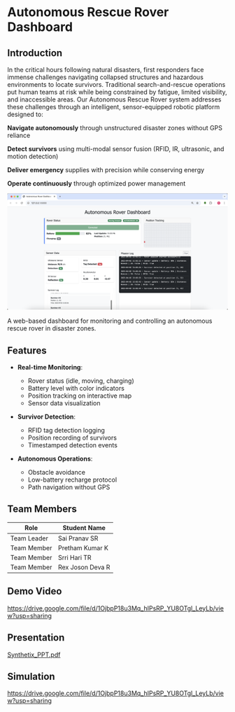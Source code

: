 # Autonomous Rescue Rover Dashboard

## Introduction
In the critical hours following natural disasters, first responders face immense challenges navigating collapsed structures and hazardous environments to locate survivors. Traditional search-and-rescue operations put human teams at risk while being constrained by fatigue, limited visibility, and inaccessible areas. Our Autonomous Rescue Rover system addresses these challenges through an intelligent, sensor-equipped robotic platform designed to:

**Navigate autonomously** through unstructured disaster zones without GPS reliance

**Detect survivors** using multi-modal sensor fusion (RFID, IR, ultrasonic, and motion detection)

**Deliver emergency** supplies with precision while conserving energy

**Operate continuously** through optimized power management

![Dashboard Screenshot](https://github.com/Srsp-coder/-Autonomous-Rescue-Rover/blob/main/images/Dashboard.png) <!-- Add actual screenshot if available -->

A web-based dashboard for monitoring and controlling an autonomous rescue rover in disaster zones.

## Features

- **Real-time Monitoring**:
  - Rover status (idle, moving, charging)
  - Battery level with color indicators
  - Position tracking on interactive map
  - Sensor data visualization

- **Survivor Detection**:
  - RFID tag detection logging
  - Position recording of survivors
  - Timestamped detection events

- **Autonomous Operations**:
  - Obstacle avoidance
  - Low-battery recharge protocol
  - Path navigation without GPS

## Team Members
| Role                | Student Name      |
| ------------------- | ----------------- |
|     Team Leader     | Sai Pranav SR     |
| Team Member         |  Pretham Kumar K  |
| Team Member         | Srri Hari TR      |
| Team Member         |Rex Joson Deva R   |


## Demo Video
https://drive.google.com/file/d/1OjbpP18u3Mq_hIPsRP_YU8OTgl_LeyLb/view?usp=sharing

## Presentation
[Synthetix_PPT.pdf](https://github.com/user-attachments/files/19566034/Synthetix_PPT.pdf)

## Simulation
https://drive.google.com/file/d/1OjbpP18u3Mq_hIPsRP_YU8OTgl_LeyLb/view?usp=sharing
